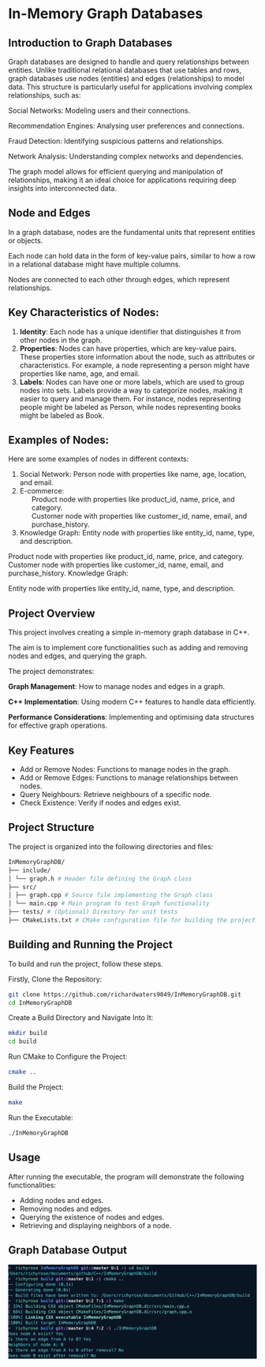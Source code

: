 # In-Memory Graph Databases

## Introduction to Graph Databases

Graph databases are designed to handle and query relationships between entities. Unlike traditional relational databases that use tables and rows, graph databases use nodes (entities) and edges (relationships) to model data. This structure is particularly useful for applications involving complex relationships, such as:

Social Networks: Modeling users and their connections.

Recommendation Engines: Analysing user preferences and connections.

Fraud Detection: Identifying suspicious patterns and relationships.

Network Analysis: Understanding complex networks and dependencies.

The graph model allows for efficient querying and manipulation of relationships, making it an ideal choice for applications requiring deep insights into interconnected data.

## Node and Edges

In a graph database, nodes are the fundamental units that represent entities or objects. 

Each node can hold data in the form of key-value pairs, similar to how a row in a relational database might have multiple columns. 

Nodes are connected to each other through edges, which represent relationships.

## Key Characteristics of Nodes:

  1. **Identity**: Each node has a unique identifier that distinguishes it from other nodes in the graph.
  2. **Properties**: Nodes can have properties, which are key-value pairs. These properties store information about the node, such as attributes or characteristics.
                     For example, a node representing a person might have properties like name, age, and email.
  3. **Labels**: Nodes can have one or more labels, which are used to group nodes into sets.
                 Labels provide a way to categorize nodes, making it easier to query and manage them.
                 For instance, nodes representing people might be labeled as Person, while nodes representing books might be labeled as Book.

## Examples of Nodes:

Here are some examples of nodes in different contexts:

1. Social Network: Person node with properties like name, age, location, and email.
2. E-commerce: <ul>Product node with properties like product_id, name, price, and category.</ul>
               <ul>Customer node with properties like customer_id, name, email, and purchase_history.</ul>
3. Knowledge Graph: Entity node with properties like entity_id, name, type, and description.


Product node with properties like product_id, name, price, and category.
Customer node with properties like customer_id, name, email, and purchase_history.
Knowledge Graph:

Entity node with properties like entity_id, name, type, and description.



## Project Overview

This project involves creating a simple in-memory graph database in C++. 

The aim is to implement core functionalities such as adding and removing nodes and edges, and querying the graph. 

The project demonstrates:

**Graph Management**: How to manage nodes and edges in a graph.

**C++ Implementation**: Using modern C++ features to handle data efficiently.

**Performance Considerations**: Implementing and optimising data structures for effective graph operations.

## Key Features

  - Add or Remove Nodes: Functions to manage nodes in the graph.
  - Add or Remove Edges: Functions to manage relationships between nodes.
  - Query Neighbours: Retrieve neighbours of a specific node.
  - Check Existence: Verify if nodes and edges exist.

## Project Structure

The project is organized into the following directories and files:

```makefile
InMemoryGraphDB/
├── include/
│ └── graph.h # Header file defining the Graph class
├── src/
│ ├── graph.cpp # Source file implementing the Graph class
│ └── main.cpp # Main program to test Graph functionality
├── tests/ # (Optional) Directory for unit tests
├── CMakeLists.txt # CMake configuration file for building the project
```

## Building and Running the Project

To build and run the project, follow these steps.

Firstly, Clone the Repository:

```sh
git clone https://github.com/richardwaters9049/InMemoryGraphDB.git
cd InMemoryGraphDB
```

Create a Build Directory and Navigate Into It:

```sh
mkdir build
cd build
```

Run CMake to Configure the Project:

```sh
cmake ..
```

Build the Project:

```sh
make
```

Run the Executable:

```sh
./InMemoryGraphDB
```

## Usage

After running the executable, the program will demonstrate the following functionalities:

- Adding nodes and edges.
- Removing nodes and edges.
- Querying the existence of nodes and edges.
- Retrieving and displaying neighbors of a node.

## Graph Database Output

![Graph Database Screenshot](images/graph-database.png)
